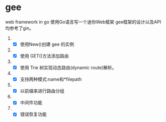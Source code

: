 # gee
web framework in go
使用Go语言写一个迷你Web框架
gee框架的设计以及API均参考了gin。
1. - [x] 使用New()创建 gee 的实例
2. - [x] 使用 GET()方法添加路由
3. - [x] 使用 Trie 树实现动态路由(dynamic route)解析。
4. - [x] 支持两种模式:name和*filepath
5. - [x] 以前缀来进行路由分组
6. - [x] 中间件功能
7. - [x] 错误恢复功能 
